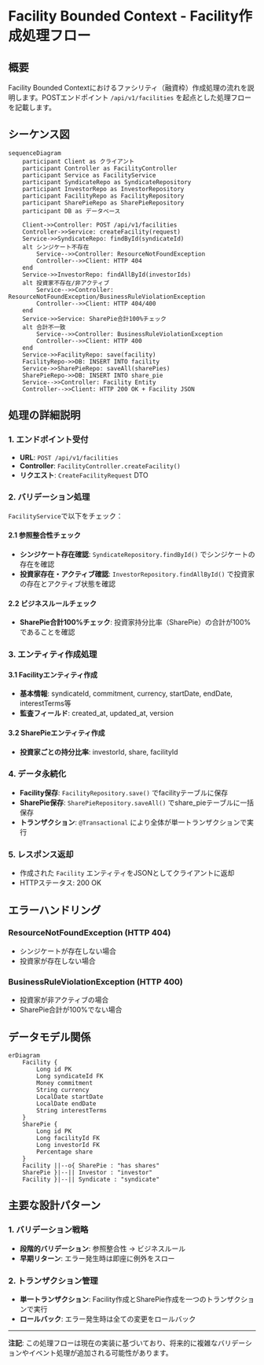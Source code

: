 # Facility Bounded Context - Facility作成処理フロー

## 概要

Facility Bounded Contextにおけるファシリティ（融資枠）作成処理の流れを説明します。POSTエンドポイント `/api/v1/facilities` を起点とした処理フローを記載します。

## シーケンス図

```mermaid
sequenceDiagram
    participant Client as クライアント
    participant Controller as FacilityController
    participant Service as FacilityService
    participant SyndicateRepo as SyndicateRepository
    participant InvestorRepo as InvestorRepository
    participant FacilityRepo as FacilityRepository
    participant SharePieRepo as SharePieRepository
    participant DB as データベース

    Client->>Controller: POST /api/v1/facilities
    Controller->>Service: createFacility(request)
    Service->>SyndicateRepo: findById(syndicateId)
    alt シンジケート不存在
        Service-->>Controller: ResourceNotFoundException
        Controller-->>Client: HTTP 404
    end
    Service->>InvestorRepo: findAllById(investorIds)
    alt 投資家不存在/非アクティブ
        Service-->>Controller: ResourceNotFoundException/BusinessRuleViolationException
        Controller-->>Client: HTTP 404/400
    end
    Service->>Service: SharePie合計100%チェック
    alt 合計不一致
        Service-->>Controller: BusinessRuleViolationException
        Controller-->>Client: HTTP 400
    end
    Service->>FacilityRepo: save(facility)
    FacilityRepo->>DB: INSERT INTO facility
    Service->>SharePieRepo: saveAll(sharePies)
    SharePieRepo->>DB: INSERT INTO share_pie
    Service-->>Controller: Facility Entity
    Controller-->>Client: HTTP 200 OK + Facility JSON
```

## 処理の詳細説明

### 1. エンドポイント受付
- **URL**: `POST /api/v1/facilities`
- **Controller**: `FacilityController.createFacility()`
- **リクエスト**: `CreateFacilityRequest` DTO

### 2. バリデーション処理
`FacilityService`で以下をチェック：

#### 2.1 参照整合性チェック
- **シンジケート存在確認**: `SyndicateRepository.findById()` でシンジケートの存在を確認
- **投資家存在・アクティブ確認**: `InvestorRepository.findAllById()` で投資家の存在とアクティブ状態を確認

#### 2.2 ビジネスルールチェック
- **SharePie合計100%チェック**: 投資家持分比率（SharePie）の合計が100%であることを確認

### 3. エンティティ作成処理

#### 3.1 Facilityエンティティ作成
- **基本情報**: syndicateId, commitment, currency, startDate, endDate, interestTerms等
- **監査フィールド**: created_at, updated_at, version

#### 3.2 SharePieエンティティ作成
- **投資家ごとの持分比率**: investorId, share, facilityId

### 4. データ永続化
- **Facility保存**: `FacilityRepository.save()` でfacilityテーブルに保存
- **SharePie保存**: `SharePieRepository.saveAll()` でshare_pieテーブルに一括保存
- **トランザクション**: `@Transactional` により全体が単一トランザクションで実行

### 5. レスポンス返却
- 作成された `Facility` エンティティをJSONとしてクライアントに返却
- HTTPステータス: 200 OK

## エラーハンドリング

### ResourceNotFoundException (HTTP 404)
- シンジケートが存在しない場合
- 投資家が存在しない場合

### BusinessRuleViolationException (HTTP 400)
- 投資家が非アクティブの場合
- SharePie合計が100%でない場合

## データモデル関係

```mermaid
erDiagram
    Facility {
        Long id PK
        Long syndicateId FK
        Money commitment
        String currency
        LocalDate startDate
        LocalDate endDate
        String interestTerms
    }
    SharePie {
        Long id PK
        Long facilityId FK
        Long investorId FK
        Percentage share
    }
    Facility ||--o{ SharePie : "has shares"
    SharePie }|--|| Investor : "investor"
    Facility }|--|| Syndicate : "syndicate"
```

## 主要な設計パターン

### 1. バリデーション戦略
- **段階的バリデーション**: 参照整合性 → ビジネスルール
- **早期リターン**: エラー発生時は即座に例外をスロー

### 2. トランザクション管理
- **単一トランザクション**: Facility作成とSharePie作成を一つのトランザクションで実行
- **ロールバック**: エラー発生時は全ての変更をロールバック

---

**注記**: この処理フローは現在の実装に基づいており、将来的に複雑なバリデーションやイベント処理が追加される可能性があります。
